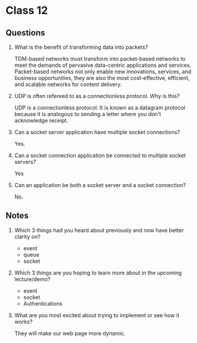 # Class 12

## Questions
1. What is the benefit of transforming data into packets?

    TDM-based networks must transform into packet-based networks to meet the demands of pervasive data-centric applications and services. Packet-based networks not only enable new innovations, services, and business opportunities, they are also the most cost-effective, efficient, and scalable networks for content delivery.
    
1. UDP is often refereed to as a connectionless protocol. Why is this?

    UDP is a connectionless protocol. It is known as a datagram protocol because it is analogous to sending a letter where you don't acknowledge receipt.
1. Can a socket server application have multiple socket connections?

    Yes.
1. Can a socket connection application be connected to multiple socket servers?

    Yes
1. Can an application be both a socket server and a socket connection?

    No.


## Notes
1. Which 3 things had you heard about previously and now have better clarity on?
    * event
    * queue
    * socket
1. Which 3 things are you hoping to learn more about in the upcoming lecture/demo?
    * event
    * socket
    * Authentications
1. What are you most excited about trying to implement or see how it works?

    They will make our web page more dynamic.